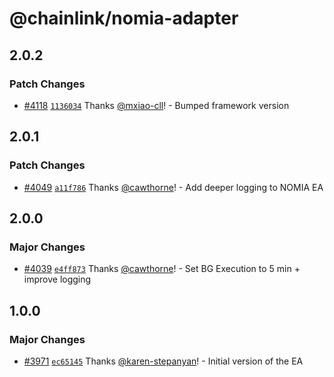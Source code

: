 # @chainlink/nomia-adapter

## 2.0.2

### Patch Changes

- [#4118](https://github.com/smartcontractkit/external-adapters-js/pull/4118) [`1136034`](https://github.com/smartcontractkit/external-adapters-js/commit/113603435a15a9f760ba1d16c4d70822dc358b75) Thanks [@mxiao-cll](https://github.com/mxiao-cll)! - Bumped framework version

## 2.0.1

### Patch Changes

- [#4049](https://github.com/smartcontractkit/external-adapters-js/pull/4049) [`a11f786`](https://github.com/smartcontractkit/external-adapters-js/commit/a11f7866f4ed21b08a646de1e747838728ff31ef) Thanks [@cawthorne](https://github.com/cawthorne)! - Add deeper logging to NOMIA EA

## 2.0.0

### Major Changes

- [#4039](https://github.com/smartcontractkit/external-adapters-js/pull/4039) [`e4ff873`](https://github.com/smartcontractkit/external-adapters-js/commit/e4ff87323d2a5ac0c86874e32d57a71b20d9d5b5) Thanks [@cawthorne](https://github.com/cawthorne)! - Set BG Execution to 5 min + improve logging

## 1.0.0

### Major Changes

- [#3971](https://github.com/smartcontractkit/external-adapters-js/pull/3971) [`ec65145`](https://github.com/smartcontractkit/external-adapters-js/commit/ec65145df998ee1bf6e3f0aa0e928f53d171773d) Thanks [@karen-stepanyan](https://github.com/karen-stepanyan)! - Initial version of the EA
